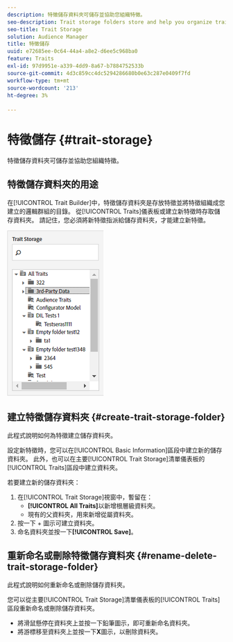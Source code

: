 ```yaml
---
description: 特徵儲存資料夾可儲存並協助您組織特徵。
seo-description: Trait storage folders store and help you organize traits.
seo-title: Trait Storage
solution: Audience Manager
title: 特徵儲存
uuid: e72685ee-0c64-44a4-a8e2-d6ee5c968ba0
feature: Traits
exl-id: 97d9951e-a339-4dd9-8a67-b7884752533b
source-git-commit: 4d3c859cc4dc5294286680b0e63c287e0409f7fd
workflow-type: tm+mt
source-wordcount: '213'
ht-degree: 3%

---
```


# 特徵儲存 {#trait-storage}

特徵儲存資料夾可儲存並協助您組織特徵。

<!-- c_tb_storage.xml -->

## 特徵儲存資料夾的用途

在[!UICONTROL Trait Builder]中，特徵儲存資料夾是存放特徵並將特徵組織成您建立的邏輯群組的目錄。 從[!UICONTROL Traits]儀表板或建立新特徵時存取儲存資料夾。 請記住，您必須將新特徵指派給儲存資料夾，才能建立新特徵。

![](assets/tb_storage.png)

## 建立特徵儲存資料夾 {#create-trait-storage-folder}

此程式說明如何為特徵建立儲存資料夾。

<!-- t_tb_create_storage.xml -->

設定新特徵時，您可以在[!UICONTROL Basic Information]區段中建立新的儲存資料夾。 此外，也可以在主要[!UICONTROL Trait Storage]清單儀表板的[!UICONTROL Traits]區段中建立資料夾。

若要建立新的儲存資料夾：

1. 在[!UICONTROL Trait Storage]視窗中，暫留在：
   * **[!UICONTROL All Traits]**&#x200B;以新增根層級資料夾。
   * 現有的父資料夾，用來新增從屬資料夾。
1. 按一下 + 圖示可建立資料夾。
1. 命名資料夾並按一下&#x200B;**[!UICONTROL Save]**。

## 重新命名或刪除特徵儲存資料夾 {#rename-delete-trait-storage-folder}

此程式說明如何重新命名或刪除儲存資料夾。

<!-- t_tb_rename_delete_storage.xml -->

您可以從主要[!UICONTROL Trait Storage]清單儀表板的[!UICONTROL Traits]區段重新命名或刪除儲存資料夾。

* 將滑鼠懸停在資料夾上並按一下鉛筆圖示，即可重新命名資料夾。
* 將游標移至資料夾上並按一下&#x200B;**X**&#x200B;圖示，以刪除資料夾。

